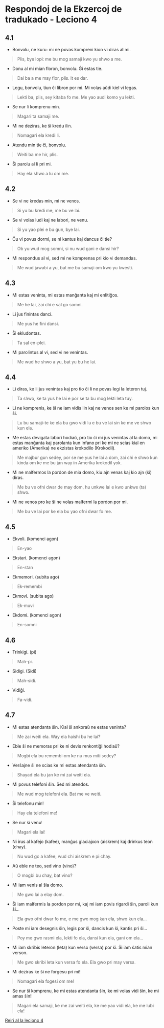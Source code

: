 # Respondoj de la Ekzercoj de tradukado - Leciono 4

## 4.1

- Bonvolu, ne kuru: mi ne povas kompreni kion vi diras al mi.
> Plis, bye lopi: me bu mog samaji kwo yu shwo a me.
- Donu al mi mian floron, bonvolu. Ĝi estas tie.
> Dai ba a me may flor, plis. It es dar.
- Legu, bonvolu, tiun ĉi libron por mi. Mi volas aŭdi kiel vi legas.
> Lekti ba, plis, sey kitaba fo me. Me yao audi komo yu lekti.
- Se nur li komprenu min.
> Magari ta samaji me.
- Mi ne deziras, ke ŝi kredu ilin.
> Nomagari ela kredi li.
- Atendu min tie ĉi, bonvolu.
> Weiti ba me hir, plis.
- Ŝi parolu al li pri mi.
> Hay ela shwo a lu om me.

## 4.2

- Se vi ne kredas min, mi ne venos.
> Si yu bu kredi me, me bu ve lai.
- Se vi volas ludi kaj ne labori, ne venu.
> Si yu yao plei e bu gun, bye lai.
- Ĉu vi povus dormi, se ni kantus kaj dancus ĉi tie?
> Ob yu wud mog somni, si nu wud gani e dansi hir?
- Mi respondus al vi, sed mi ne komprenas pri kio vi demandas.
> Me wud jawabi a yu, bat me bu samaji om kwo yu kwesti.

## 4.3

- Mi estas veninta, mi estas manĝanta kaj mi enlitiĝos.
> Me he lai, zai chi e sal go somni.
- Li ĵus finintas danci.
> Me yus he fini dansi.
- Ŝi ekludontas.
> Ta sal en-plei.
- Mi parolintus al vi, sed vi ne venintas.
> Me wud he shwo a yu, bat yu bu he lai.

## 4.4

- Li diras, ke li jus venintas kaj pro tio ĉi li ne povas legi la leteron tuj.
> Ta shwo, ke ta yus he lai e por se ta bu mog lekti leta tuy.
- Li ne komprenis, ke ŝi ne iam vidis lin kaj ne venos sen ke mi parolos kun ŝi.
> Lu bu samaji-te ke ela bu gwo vidi lu e bu ve lai sin ke me ve shwo kun ela.
- Me estas devigata labori hodiaŭ, pro tio ĉi mi ĵus venintas al la domo, mi estas manĝanta kaj parolanta kun infano pri ke mi ne scias kial en ameriko (Amerika) ne ekzistas krokodilo (Krokodil).
> Me majbur gun sedey, por se me yus he lai a dom, zai chi e shwo kun kinda om ke me bu jan way in Amerika krokodil yok.
- Mi ne malfermos la pordon de mia domo, kiu ajn venas kaj kio ajn (ŝi) diras.
> Me bu ve ofni dwar de may dom, hu unkwe lai e kwo unkwe (ta) shwo.
- Mi ne venos pro ke ŝi ne volas malfermi la pordon por mi.
> Me bu ve lai por ke ela bu yao ofni dwar fo me.

## 4.5

- Ekvoli. (komenci agon)
> En-yao
- Ekstari. (komenci agon)
> En-stan
- Ekmemori. (subita ago)
> Ek-remembi
- Ekmovi. (subita ago)
> Ek-muvi
- Ekdomi. (komenci agon)
> En-somni

## 4.6

- Trinkigi. (pi)
> Mah-pi.
- Sidigi. (Sidi)
> Mah-sidi.
- Vidiĝi.
> Fa-vidi.

## 4.7

- Mi estas atendanta ŝin. Kial ŝi ankoraŭ ne estas veninta?
> Me zai weiti ela. Way ela haishi bu he lai?
- Eble ŝi ne memoras pri ke ni devis renkontiĝi hodiaŭ?
> Mogbi ela bu remembi om ke nu mus miti sedey?
- Verŝajne ŝi ne scias ke mi estas atendanta ŝin.
> Shayad ela bu jan ke mi zai weiti ela.
- Mi povus telefoni ŝin. Sed mi atendos.
> Me wud mog telefoni ela. Bat me ve weiti.
- Ŝi telefonu min!
> Hay ela telefoni me!
- Se nur ŝi venu!
> Magari ela lai!
- Ni irus al kafejo (kafee), manĝus glaciajxon (aiskrem) kaj drinkus teon (chay).
> Nu wud go a kafee, wud chi aiskrem e pi chay.
- Aŭ eble ne teo, sed vino (vino)?
> O mogbi bu chay, bat vino?
- Mi iam venis al ŝia domo.
> Me gwo lai a elay dom.
- Ŝi iam malfermis la pordon por mi, kaj mi iam povis rigardi ŝin, paroli kun ŝi...
> Ela gwo ofni dwar fo me, e me gwo mog kan ela, shwo kun ela...
- Poste mi iam desegnis ŝin, legis por ŝi, dancis kun ŝi, kantis pri ŝi...
> Poy me gwo rasmi ela, lekti fo ela, dansi kun ela, gani om ela...
- Mi iam skribis leteron (leta) kun verso (versa) por ŝi. Ŝi iam ŝatis mian verson.
> Me gwo skribi leta kun versa fo ela. Ela gwo pri may versa.
- Mi deziras ke ŝi ne forgesu pri mi!
> Nomagari ela fogesi om me!
- Se nur ŝi komprenu, ke mi estas atendanta ŝin, ke mi volas vidi ŝin, ke mi amas ŝin!
> Magari ela samaji, ke me zai weiti ela, ke me yao vidi ela, ke me lubi ela!

[Reiri al la leciono 4](../leciono-4.md)
